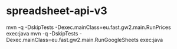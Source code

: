 # spreadsheet-api-v3

mvn -q -DskipTests -Dexec.mainClass=eu.fast.gw2.main.RunPrices exec:java
mvn -q -DskipTests -Dexec.mainClass=eu.fast.gw2.main.RunGoogleSheets exec:java
